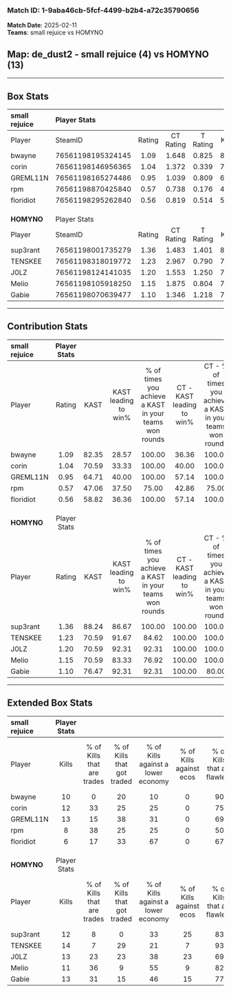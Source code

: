 ### Match ID: 1-9aba46cb-5fcf-4499-b2b4-a72c35790656  
**Match Date**: 2025-02-11  
**Teams**: small rejuice vs HOMYNO  

## **Map**: de_dust2 - small rejuice (4) vs HOMYNO (13)  
---  

## Box Stats  

| **small rejuice** | Player Stats      |        |           |          |       |      |       |         |        |      |     |
| :- | :- | :-: | :-: | :-: | :-: | :-: | :-: | :-: | :-: | :-: | :-: |
| Player            | SteamID           | Rating | CT Rating | T Rating | KAST  | ADR  | Kills | Assists | Deaths | K/D  | HS% |
| bwayne            | 76561198195324145 |  1.09  |   1.648   |  0.825   | 82.35 | 92.8 |  10   |    5    |   13   | 0.77 | 30  |
| corin             | 76561198146956365 |  1.04  |   1.372   |  0.339   | 70.59 | 70.8 |  12   |    0    |   12   | 1.00 | 41  |
| GREML11N          | 76561198165274486 |  0.95  |   1.039   |  0.809   | 64.71 | 71.0 |  13   |    0    |   15   | 0.87 | 30  |
| rpm               | 76561198870425840 |  0.57  |   0.738   |  0.176   | 47.06 | 43.0 |   8   |    0    |   12   | 0.67 | 50  |
| floridiot         | 76561198295262840 |  0.56  |   0.819   |  0.514   | 58.82 | 54.7 |   6   |    5    |   14   | 0.43 |  0  |
|                   |                   |        |           |          |       |      |       |         |        |      |     |
|                   |                   |        |           |          |       |      |       |         |        |      |     |
|                   |                   |        |           |          |       |      |       |         |        |      |     |
| **HOMYNO**        | Player Stats      |        |           |          |       |      |       |         |        |      |     |
| Player            | SteamID           | Rating | CT Rating | T Rating | KAST  | ADR  | Kills | Assists | Deaths | K/D  | HS% |
| sup3rant          | 76561198001735279 |  1.36  |   1.483   |  1.401   | 88.24 | 75.5 |  12   |    4    |   7    | 1.71 | 50  |
| TENSKEE           | 76561198318019772 |  1.23  |   2.967   |  0.790   | 70.59 | 96.5 |  14   |    7    |   13   | 1.08 | 71  |
| J0LZ              | 76561198124141035 |  1.20  |   1.553   |  1.250   | 70.59 | 85.3 |  13   |    6    |   11   | 1.18 | 76  |
| Melio             | 76561198105918250 |  1.15  |   1.875   |  0.804   | 70.59 | 67.4 |  11   |    3    |   7    | 1.57 | 27  |
| Gabie             | 76561198070639477 |  1.10  |   1.346   |  1.218   | 76.47 | 72.1 |  13   |    4    |   14   | 0.93 | 46  |
---  

## Contribution Stats  

| **small rejuice** | Player Stats |       |                      |                                                        |                           |                                                             |                          |                                                            |
| :- | :-: | :-: | :-: | :-: | :-: | :-: | :-: | :-: |
| Player            |    Rating    | KAST  | KAST leading to win% | % of times you achieve a KAST in your teams won rounds | CT - KAST leading to win% | CT - % of times you achieve a KAST in your teams won rounds | T - KAST leading to win% | T - % of times you achieve a KAST in your teams won rounds |
| bwayne            |     1.09     | 82.35 |        28.57         |                         100.00                         |           36.36           |                           100.00                            |           0.00           |                            0.00                            |
| corin             |     1.04     | 70.59 |        33.33         |                         100.00                         |           40.00           |                           100.00                            |           0.00           |                            0.00                            |
| GREML11N          |     0.95     | 64.71 |        40.00         |                         100.00                         |           57.14           |                           100.00                            |           0.00           |                            0.00                            |
| rpm               |     0.57     | 47.06 |        37.50         |                         75.00                          |           42.86           |                            75.00                            |           0.00           |                            0.00                            |
| floridiot         |     0.56     | 58.82 |        36.36         |                         100.00                         |           57.14           |                           100.00                            |           0.00           |                            0.00                            |
|                   |              |       |                      |                                                        |                           |                                                             |                          |                                                            |
|                   |              |       |                      |                                                        |                           |                                                             |                          |                                                            |
|                   |              |       |                      |                                                        |                           |                                                             |                          |                                                            |
| **HOMYNO**        | Player Stats |       |                      |                                                        |                           |                                                             |                          |                                                            |
| Player            |    Rating    | KAST  | KAST leading to win% | % of times you achieve a KAST in your teams won rounds | CT - KAST leading to win% | CT - % of times you achieve a KAST in your teams won rounds | T - KAST leading to win% | T - % of times you achieve a KAST in your teams won rounds |
| sup3rant          |     1.36     | 88.24 |        86.67         |                         100.00                         |          100.00           |                           100.00                            |          80.00           |                           100.00                           |
| TENSKEE           |     1.23     | 70.59 |        91.67         |                         84.62                          |          100.00           |                           100.00                            |          85.71           |                           75.00                            |
| J0LZ              |     1.20     | 70.59 |        92.31         |                         92.31                          |          100.00           |                           100.00                            |          87.50           |                           87.50                            |
| Melio             |     1.15     | 70.59 |        83.33         |                         76.92                          |          100.00           |                           100.00                            |          71.43           |                           62.50                            |
| Gabie             |     1.10     | 76.47 |        92.31         |                         92.31                          |          100.00           |                            80.00                            |          88.89           |                           100.00                           |
---  

## Extended Box Stats  

| **small rejuice** | Player Stats |                            |                            |                                    |                         |                              |                                 |        |                             |                                     |                          |                               |                            |
| :- | :-: | :-: | :-: | :-: | :-: | :-: | :-: | :-: | :-: | :-: | :-: | :-: | :-: |
| Player            |    Kills     | % of Kills that are trades | % of Kills that got traded | % of Kills against a lower economy | % of Kills against ecos | % of Kills that are flawless | % of Kills that are close duels | Deaths | % of Deaths that get traded | % of Deaths against a lower economy | % of Deaths against ecos | % of Deaths that are flawless | % of Deaths that are close |
| bwayne            |      10      |             0              |             20             |                 10                 |            0            |              90              |               20                |   13   |             23              |                 23                  |            0             |              92               |             0              |
| corin             |      12      |             33             |             25             |                 25                 |            0            |              75              |               17                |   12   |              8              |                  8                  |            0             |              67               |             0              |
| GREML11N          |      13      |             15             |             38             |                 31                 |            0            |              69              |               15                |   15   |             13              |                 20                  |            0             |              80               |             0              |
| rpm               |      8       |             38             |             25             |                 25                 |            0            |              50              |                0                |   12   |              0              |                 17                  |            0             |              92               |             0              |
| floridiot         |      6       |             17             |             33             |                 67                 |            0            |              67              |               17                |   14   |             29              |                 14                  |            0             |              64               |             7              |
|                   |              |                            |                            |                                    |                         |                              |                                 |        |                             |                                     |                          |                               |                            |
|                   |              |                            |                            |                                    |                         |                              |                                 |        |                             |                                     |                          |                               |                            |
|                   |              |                            |                            |                                    |                         |                              |                                 |        |                             |                                     |                          |                               |                            |
| **HOMYNO**        | Player Stats |                            |                            |                                    |                         |                              |                                 |        |                             |                                     |                          |                               |                            |
| Player            |    Kills     | % of Kills that are trades | % of Kills that got traded | % of Kills against a lower economy | % of Kills against ecos | % of Kills that are flawless | % of Kills that are close duels | Deaths | % of Deaths that get traded | % of Deaths against a lower economy | % of Deaths against ecos | % of Deaths that are flawless | % of Deaths that are close |
| sup3rant          |      12      |             8              |             0              |                 33                 |           25            |              83              |                0                |   7    |             29              |                 14                  |            0             |              86               |             14             |
| TENSKEE           |      14      |             7              |             29             |                 21                 |            7            |              93              |                7                |   13   |             31              |                 38                  |            15            |              62               |             8              |
| J0LZ              |      13      |             23             |             23             |                 38                 |           23            |              69              |                0                |   11   |             27              |                 18                  |            9             |              55               |             27             |
| Melio             |      11      |             36             |             9              |                 55                 |            9            |              82              |                0                |   7    |              0              |                  0                  |            0             |              86               |             14             |
| Gabie             |      13      |             31             |             15             |                 46                 |           15            |              77              |                0                |   14   |             36              |                 29                  |            7             |              71               |             7              |
